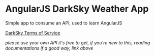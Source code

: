 # AngularJS DarkSky Weather App

Simple app to consume an API, used to learn AngularJS

[DarkSky Terms of Service](https://darksky.net/dev/docs/terms)

_please use your own API it's free to get, if you're new to this, reading documentations if a good way, link above_
